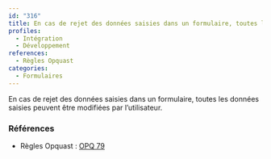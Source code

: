 ```yaml
---
id: "316"
title: En cas de rejet des données saisies dans un formulaire, toutes les données saisies peuvent être modifiées par l’utilisateur
profiles:
  - Intégration
  - Développement
references:
  - Règles Opquast
categories:
  - Formulaires
---
```


En cas de rejet des données saisies dans un formulaire, toutes les données saisies peuvent être modifiées par l’utilisateur.

### Références

*   Règles Opquast : [OPQ 79](https://checklists.opquast.com/fr/assurance-qualite-web/en-cas-de-rejet-des-donnees-saisies-dans-un-formulaire-toutes-les-donnees-saisies-peuvent-etre-modifiees-par-lutilisateur)
